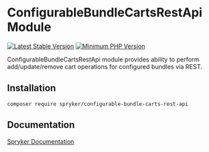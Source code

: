 # ConfigurableBundleCartsRestApi Module
[![Latest Stable Version](https://poser.pugx.org/spryker/configurable-bundle-carts-rest-api/v/stable.svg)](https://packagist.org/packages/spryker/configurable-bundle-carts-rest-api)
[![Minimum PHP Version](https://img.shields.io/badge/php-%3E%3D%207.4-8892BF.svg)](https://php.net/)

ConfigurableBundleCartsRestApi module provides ability to perform add/update/remove cart operations for configured bundles via REST.

## Installation

```
composer require spryker/configurable-bundle-carts-rest-api
```

## Documentation

[Spryker Documentation](https://academy.spryker.com/developing_with_spryker/module_guide/modules.html)
